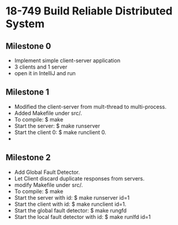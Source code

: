 # 18-749 Build Reliable Distributed System
## Milestone 0
- Implement simple client-server application
- 3 clients and 1 server
- open it in IntelliJ and run

## Milestone 1
- Modified the client-server from mult-thread to multi-process.
- Added Makefile under src/.
- To compile:
    $ make 
- Start the server:
    $ make runserver
- Start the client 0:
    $ make runclient 0.
- 
## Milestone 2
- Add Global Fault Detector.
- Let Client discard duplicate responses from servers.
- modify Makefile under src/.
- To compile:
  $ make
- Start the server with id:
  $ make runserver id=1
- Start the client with id:
  $ make runclient id=1.
- Start the global fault detector:
  $ make rungfd
- Start the local fault detector with id:
  $ make runlfd id=1